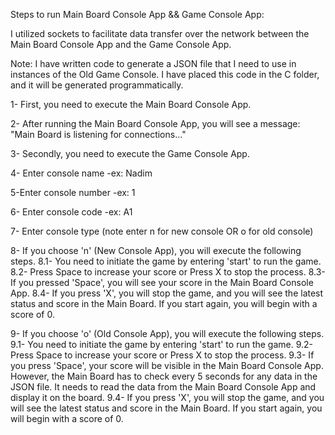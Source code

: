 Steps to run Main Board Console App && Game Console App:

I utilized sockets to facilitate data transfer over the network between
 the Main Board Console App and the Game Console App.


Note: I have written code to generate a JSON file that I need to use in instances of the Old Game Console.
 I have placed this code in the C folder, and it will be generated programmatically.


1- First, you need to execute the Main Board Console App.

2- After running the Main Board Console App, you will see a message: "Main Board is listening for connections..."

3- Secondly, you need to execute the Game Console App.

4- Enter console name -ex: Nadim

5-Enter console number -ex: 1

6- Enter console code -ex: A1

7- Enter console type (note enter n for new console OR o for old console)

8- If you choose 'n' (New Console App), you will execute the following steps.
 8.1- You need to initiate the game by entering 'start' to run the game.
 8.2- Press Space to increase your score or Press X to stop the process.
 8.3- If you pressed 'Space', you will see your score in the Main Board Console App.
 8.4- If you press 'X', you will stop the game, and you will see the latest status and score in the Main Board. 
If you start again, you will begin with a score of 0.

9- If you choose 'o' (Old Console App), you will execute the following steps.
 9.1- You need to initiate the game by entering 'start' to run the game.
 9.2- Press Space to increase your score or Press X to stop the process.
 9.3- If you press 'Space', your score will be visible in the Main Board Console App. 
However, the Main Board has to check every 5 seconds for any data in the JSON file.
 It needs to read the data from the Main Board Console App and display it on the board.
 9.4- If you press 'X', you will stop the game, and you will see the latest status and score in the Main Board. 
If you start again, you will begin with a score of 0.
 
 